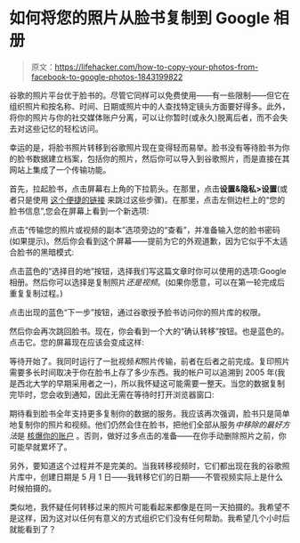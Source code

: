 # 如何将您的照片从脸书复制到 Google 相册

> 原文：<https://lifehacker.com/how-to-copy-your-photos-from-facebook-to-google-photos-1843199822>

谷歌的照片平台优于脸书的。尽管它同样可以免费使用——有一些限制——但它在组织照片和按名称、时间、日期或照片中的人查找特定镜头方面要好得多。此外，将你的照片与你的社交媒体账户分离，可以让你暂时(或永久)脱离后者，而不会失去对这些记忆的轻松访问。



幸运的是，将脸书照片转移到谷歌照片现在变得轻而易举。脸书没有等待脸书为你的脸书数据建立档案，包括你的照片，然后你可以导入到谷歌照片，而是直接在其网站上集成了一个传输功能。

首先，拉起脸书，点击屏幕右上角的下拉箭头。在那里，点击**设置&隐私>设置**(或者只是使用 [这个便捷的链接](https://www.facebook.com/settings) 来跳过这些步骤)。在那里，点击左侧边栏上的“您的脸书信息”,您会在屏幕上看到一个新选项:

点击“传输您的照片或视频的副本”选项旁边的“查看”，并准备输入您的脸书密码(如果提示)。然后你会看到这个屏幕——提前为它的外观道歉，因为它似乎不太适合脸书的黑暗模式:

点击蓝色的“选择目的地”按钮，选择我们写这篇文章时你可以使用的选项:Google 相册。然后你可以选择是复制照片*还是视频*。(如果你愿意，可以在第一轮完成后重复复制过程。)

点击出现的蓝色“下一步”按钮，通过谷歌授予脸书访问你的照片库的权限。

然后你会再次跳回脸书。现在，你会看到一个大的“确认转移”按钮。也是蓝色的。点击它。您的屏幕现在应该会变成这样:

等待开始了。我同时运行了一批视频*和*照片传输，前者在后者之前完成。复印照片需要多长时间取决于你在脸书上存了多少东西。我的帐户可以追溯到 2005 年(我是西北大学的早期采用者之一)，所以我怀疑这可能需要一整天。当您的数据复制完毕时，您会收到通知，因此无需在等待时打开浏览器窗口:

期待看到脸书全年支持更多复制你的数据的服务。我应该再次强调，脸书只是简单地复制你的照片和视频。他们仍然会住在脸书，把他们全部从服务*中移除的最好方法*是 [核爆你的账户](https://lifehacker.com/how-to-delete-your-facebook-account-a-checklist-1829436824) 。否则，做好过多点击的准备——在你手动删除照片之前，你可能早就累坏了。

另外，要知道这个过程并不是完美的。当我转移视频时，它们都出现在我的谷歌照片库中，创建日期是 5 月 1 日——我转移它们的日期——不管视频实际上是什么时候拍摄的。

类似地，我怀疑任何转移过来的照片可能看起来都像是在同一天拍摄的。我希望不是这样，因为这对以任何有意义的方式组织它们没有任何帮助。我希望几个小时后就能看到了？